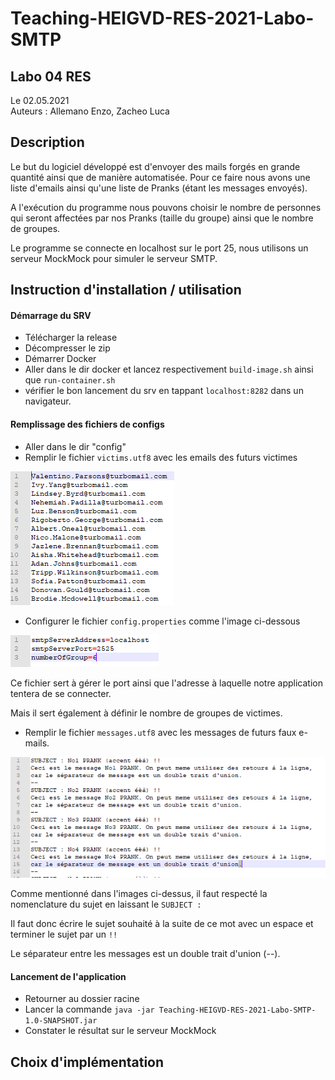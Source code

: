 # Teaching-HEIGVD-RES-2021-Labo-SMTP

## Labo 04 RES
Le 02.05.2021 \
Auteurs : Allemano Enzo, Zacheo Luca

## Description
Le but du logiciel développé est d'envoyer des mails forgés en grande quantité ainsi que de manière automatisée.
Pour ce faire nous avons une liste d'emails ainsi qu'une liste de Pranks (étant les messages envoyés).

A l'exécution du programme nous pouvons choisir le nombre de personnes qui seront affectées par nos Pranks (taille du groupe)
ainsi que le nombre de groupes.

Le programme se connecte en localhost sur le port 25, nous utilisons un serveur MockMock pour simuler le serveur SMTP.

## Instruction d'installation / utilisation
<h4> Démarrage du SRV </h4>

* Télécharger la release
* Décompresser le zip
* Démarrer Docker
* Aller dans le dir docker et lancez respectivement `build-image.sh` ainsi que `run-container.sh`
* vérifier le bon lancement du srv en tappant `localhost:8282` dans un navigateur.


<h4> Remplissage des fichiers de configs </h4>

* Aller dans le dir "config"
* Remplir le fichier `victims.utf8` avec les emails des futurs victimes

 ![victims](figures/victims.PNG)
* Configurer le fichier `config.properties` comme l'image ci-dessous

 ![properties](figures/properties.PNG)

Ce fichier sert à gérer le port ainsi que l'adresse à laquelle notre application tentera de se connecter.

Mais il sert également à définir le nombre de groupes de victimes.

* Remplir le fichier `messages.utf8` avec les messages de futurs faux e-mails.

![messages](figures/messages.PNG)

Comme mentionné dans l'images ci-dessus,
il faut respecté la nomenclature du sujet en laissant le `SUBJECT : ` 

Il faut donc écrire le sujet souhaité à la suite de ce mot avec un espace et terminer le sujet par un `!!`

Le séparateur entre les messages est un double trait d'union (--).

<h4> Lancement de l'application </h4>

* Retourner au dossier racine
* Lancer la commande `java -jar Teaching-HEIGVD-RES-2021-Labo-SMTP-1.0-SNAPSHOT.jar`
* Constater le résultat sur le serveur MockMock


## Choix d'implémentation

